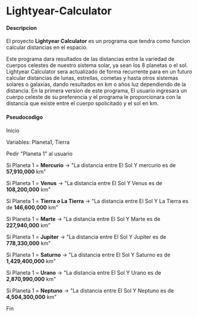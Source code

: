 # Lightyear-Calculator
#### Descripcion

El proyecto **Lightyear Calculator** es un programa que tendra como funcion calcular distancias en el espacio.

Este programa dara resultados de las distancias entre la variedad de cuerpos celestes de nuestro sistema solar, ya sean los 8 planetas o el sol.
Lightyear Calculator sera actualizado de forma recurrente para en un futuro calcular distancias de lunas, estrellas, cometas y hasta otros sistemas solares o galaxias, dando resultados en km o años luz dependiendo de la distancia.
En la primera version de este programa, El usuario ingresara un cuerpo celeste de su preferencia y el programa le proporcionara con la distancia que existe entre el cuerpo spolicitado y el sol en km.

#### Pseudocodigo
Inicio

Variables: Planeta1, Tierra

Pedir "Planeta 1" al usuario


Si Planeta 1 = **Mercurio** -> "La distancia entre El Sol Y mercurio es de **57,910,000** km"

Si Planeta 1 = **Venus** -> "La distancia entre El Sol Y Venus es de **108,200,000** km"

Si Planeta 1 = **Tierra o La Tierra** -> "La distancia entre El Sol Y La Tierra es de **146,600,000** km"

Si Planeta 1 = **Marte** -> "La distancia entre El Sol Y Marte es de **227,940,000** km"

Si Planeta 1 = **Jupiter** -> "La distancia entre El Sol Y Jupiter es de **778,330,000** km"

Si Planeta 1 = **Saturno** -> "La distancia entre El Sol Y Saturno es de **1,429,400,000** km"

Si Planeta 1 = **Urano** -> "La distancia entre El Sol Y Urano es de **2,870,990,000** km"

Si Planeta 1 = **Neptuno** -> "La distancia entre El Sol Y Neptuno es de **4,504,300,000** km"

Fin
